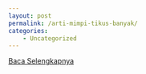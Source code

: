 ```yaml
---
layout: post
permalink: /arti-mimpi-tikus-banyak/
categories:
    - Uncategorized
---
```


[Baca Selengkapnya](/01)
